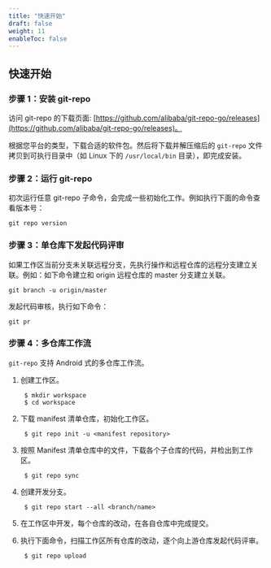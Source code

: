 ```yaml
---
title: "快速开始"
draft: false
weight: 11
enableToc: false
---
```


## 快速开始

### 步骤 1：安装 git-repo

访问 git-repo 的下载页面: [https://github.com/alibaba/git-repo-go/releases](https://github.com/alibaba/git-repo-go/releases)。

根据您平台的类型，下载合适的软件包。然后将下载并解压缩后的 `git-repo` 文件拷贝到可执行目录中（如 Linux 下的 `/usr/local/bin` 目录），即完成安装。


### 步骤 2：运行 git-repo

初次运行任意 git-repo 子命令，会完成一些初始化工作。例如执行下面的命令查看版本号：

    git repo version


### 步骤 3：单仓库下发起代码评审

如果工作区当前分支未关联远程分支，先执行操作和远程仓库的远程分支建立关联。例如：如下命令建立和 origin 远程仓库的 master 分支建立关联。

    git branch -u origin/master

发起代码审核，执行如下命令：

    git pr


### 步骤 4：多仓库工作流

`git-repo` 支持 Android 式的多仓库工作流。

1. 创建工作区。

        $ mkdir workspace
        $ cd workspace

2. 下载 manifest 清单仓库，初始化工作区。

        $ git repo init -u <manifest repository>

3. 按照 Manifest 清单仓库中的文件，下载各个子仓库的代码，并检出到工作区。

        $ git repo sync

4. 创建开发分支。

        $ git repo start --all <branch/name>

5. 在工作区中开发，每个仓库的改动，在各自仓库中完成提交。

6. 执行下面命令，扫描工作区所有仓库的改动，逐个向上游仓库发起代码评审。

        $ git repo upload
